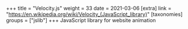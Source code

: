 +++
title = "Velocity.js"
weight = 33
date = 2021-03-06
[extra]
link = "https://en.wikipedia.org/wiki/Velocity_(JavaScript_library)"
[taxonomies]
groups = ["jslib"]
+++
JavaScript library for website animation

